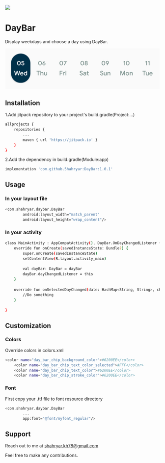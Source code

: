 [![](https://jitpack.io/v/5hahryar/DayBar.svg)](https://jitpack.io/#5hahryar/DayBar)
# DayBar

Display weekdays and choose a day using DayBar.

![alt text](https://github.com/5hahryar/DayBar/blob/master/Screenshot.png?raw=true)

## Installation

1.Add jitpack repository to your project's build.gradle(Project:...)
```bash
allprojects {
	repositories {
		...
		maven { url 'https://jitpack.io' }
	}
}
  ```
2.Add the dependency in build.gradle(Module:app)
```bash
implementation 'com.github.5hahryar:DayBar:1.0.1'
```

## Usage

### In your layout file
```bash
<com.shahryar.daybar.DayBar
        android:layout_width="match_parent"
        android:layout_height="wrap_content"/>
```
### In your activity
```bash 
class MainActivity : AppCompatActivity(), DayBar.OnDayChangedListener {
    override fun onCreate(savedInstanceState: Bundle?) {
        super.onCreate(savedInstanceState)
        setContentView(R.layout.activity_main)
	
        val dayBar: DayBar = dayBar
        dayBar.dayChangedListener = this
    }

    override fun onSelectedDayChanged(date: HashMap<String, String>, chip: DayBarChip) {
        //Do something
    }

}
```
## Customization
### Colors
Override colors in colors.xml
```bash
<color name="day_bar_chip_background_color">#6200EE</color>
    <color name="day_bar_chip_text_color_selected">#FFF</color>
    <color name="day_bar_chip_text_color">#6200EE</color>
    <color name="day_bar_chip_stroke_color">#6200EE</color>
```
### Font
First copy your .ttf file to font resource directory
```bash
<com.shahryar.daybar.DayBar
        ...
        app:font="@font/myfont_regular"/>
```

## Support
Reach out to me at shahryar.kh78@gmail.com

Feel free to make any contributions.
